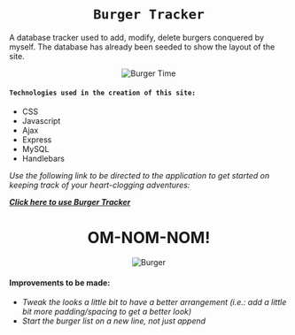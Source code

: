 <div align="center">

# `Burger Tracker`
</div>

A database tracker used to add, modify, delete burgers conquered by myself.  The database has already been seeded to show the layout of the site.

<div align="center">

![Burger Time](https://jonmeidell.github.io/assets/images/burgertime.gif)
</div>

#### `Technologies used in the creation of this site:`
* CSS
* Javascript
* Ajax
* Express
* MySQL
* Handlebars

_Use the following link to be directed to the application to get started on keeping track of your heart-clogging adventures:_

_**[Click here to use Burger Tracker](https://burger-shame-jm.herokuapp.com/)**_

<div align="center">

# OM-NOM-NOM!

![Burger](https://jonmeidell.github.io/assets/images/burger.png)
</div>

#### Improvements to be made:
  * _Tweak the looks a little bit to have a better arrangement (i.e.: add a little bit more padding/spacing to get a better look)_
  * _Start the burger list on a new line, not just append_
